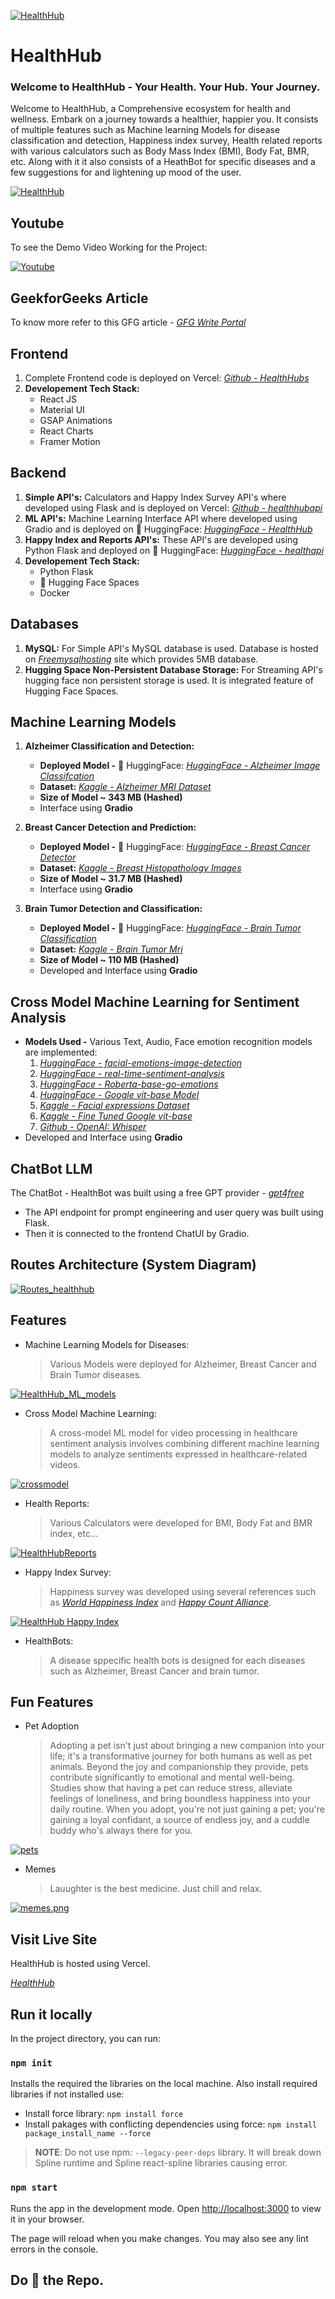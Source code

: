 [![HealthHub](https://i.postimg.cc/RC8dT4Ps/front.png)](https://healthhubs.vercel.app/)
# HealthHub
### Welcome to HealthHub - Your Health. Your Hub. Your Journey.

Welcome to HealthHub, a Comprehensive ecosystem for health and wellness. Embark on a journey towards a healthier, happier you. It consists of multiple features such as Machine learning Models for disease classification and detection, Happiness index survey, Health related reports with various calculators such as Body Mass Index (BMI), Body Fat, BMR, etc. Along with it it also consists of a HeathBot for specific diseases and a few suggestions for and lightening up mood of the user.

[![HealthHub](https://i.postimg.cc/k5YC12RR/healthtest.png)](https://healthhubs.vercel.app/)

## Youtube
To see the Demo Video Working for the Project:

[![Youtube](https://img.youtube.com/vi/4NiDBY7JFN8/0.jpg)](https://www.youtube.com/watch?v=4NiDBY7JFN8)


## GeekforGeeks Article
To know more refer to this GFG article - _[GFG Write Portal](https://write.geeksforgeeks.org/post/5589472)_


## Frontend
1. Complete Frontend code is deployed on Vercel: _[Github - HealthHubs](https://github.com/abhishek-yeole/healthhubs)_
2. **Developement Tech Stack:**
   - React JS
   - Material UI
   - GSAP Animations
   - React Charts
   - Framer Motion

## Backend
1. **Simple API's:** Calculators and Happy Index Survey API's where developed using Flask and is deployed on Vercel: _[Github - healthhubapi](https://github.com/abhishek-yeole/healthhubapi)_
2. **ML API's:** Machine Learning Interface API where developed using Gradio and is deployed on 🤗 HuggingFace: _[HuggingFace - HealthHub](https://huggingface.co/spaces/abhicodes/healthapp)_
3. **Happy Index and Reports API's:** These API's are developed using Python Flask and deployed on 🤗 HuggingFace: _[HuggingFace - healthapi](https://huggingface.co/spaces/abhicodes/healthapi)_
4. **Developement Tech Stack:**
   - Python Flask
   - 🤗 Hugging Face Spaces
   - Docker
  
## Databases
1. **MySQL:** For Simple API's MySQL database is used. Database is hosted on _[Freemysqlhosting](https://www.freemysqlhosting.net/)_ site which provides 5MB database.
2. **Hugging Space Non-Persistent Database Storage:** For Streaming API's hugging face non persistent storage is used. It is integrated feature of Hugging Face Spaces.


## Machine Learning Models
1. **Alzheimer Classification and Detection:**
   - **Deployed Model -** 🤗 HuggingFace: _[HuggingFace - Alzheimer Image Classifcation](https://huggingface.co/AhmadHakami/alzheimer-image-classification-google-vit-base-patch16)_
   - **Dataset:** _[Kaggle - Alzheimer MRI Dataset](https://www.kaggle.com/datasets/sachinkumar413/alzheimer-mri-dataset)_
   - **Size of Model ~ 343 MB (Hashed)**
   - Interface using **Gradio**

2. **Breast Cancer Detection and Prediction:**
   - **Deployed Model -** 🤗 HuggingFace: _[HuggingFace - Breast Cancer Detector](https://huggingface.co/MUmairAB/Breast_Cancer_Detector)_
   - **Dataset:** _[Kaggle - Breast Histopathology Images](https://www.kaggle.com/datasets/paultimothymooney/breast-histopathology-images)_
   - **Size of Model ~  31.7 MB (Hashed)**
   - Interface using **Gradio**

3. **Brain Tumor Detection and Classification:**
   - **Deployed Model -** 🤗 HuggingFace: _[HuggingFace - Brain Tumor Classification](https://huggingface.co/Devarshi/Brain_Tumor_Classification)_
   - **Dataset:** _[Kaggle - Brain Tumor Mri](https://www.kaggle.com/datasets/masoudnickparvar/brain-tumor-mri-dataset)_
   - **Size of Model ~  110 MB (Hashed)**
   - Developed and Interface using **Gradio**


## **Cross Model Machine Learning for Sentiment Analysis**
- **Models Used -** Various Text, Audio, Face emotion recognition models are implemented:
   1. _[HuggingFace - facial-emotions-image-detection](https://huggingface.co/dima806/facial_emotions_image_detection)_
   2. _[HuggingFace - real-time-sentiment-analysis](https://huggingface.co/spaces/Pontonkid/Real-Time-Multilingual-sentiment-analysis)_
   3. _[HuggingFace - Roberta-base-go-emotions](https://huggingface.co/SamLowe/roberta-base-go_emotions)_
   5. _[HuggingFace - Google vit-base Model](https://huggingface.co/google/vit-base-patch16-224-in21k)_
   6. _[Kaggle - Facial expressions Dataset](https://www.kaggle.com/datasets/samaneheslamifar/facial-emotion-expressions)_
   7. _[Kaggle - Fine Tuned Google vit-base](https://www.kaggle.com/code/dima806/facial-emotions-image-detection-vit/)_
   8. _[Github - OpenAI: Whisper](https://github.com/openai/whisper)_
- Developed and Interface using **Gradio**


## ChatBot LLM
The ChatBot - HealthBot was built using a free GPT provider - _[gpt4free](https://pypi.org/project/gpt4free/0.0.2.6/)_
   - The API endpoint for prompt engineering and user query was built using Flask.
   - Then it is connected to the frontend ChatUI by Gradio.


## Routes Architecture (System Diagram)
[![Routes_healthhub](https://i.postimg.cc/vHX9t1jz/routes-architecture-health.png)](https://healthhubs.vercel.app/user)


## Features

- Machine Learning Models for Diseases:
  > Various Models were deployed for Alzheimer, Breast Cancer and Brain Tumor diseases.
  
[![HealthHub_ML_models](https://i.postimg.cc/52YdPFRF/Screenshot-2024-01-13-143812.png)](https://healthhubs.vercel.app/ml)

- Cross Model Machine Learning:
  > A cross-model ML model for video processing in healthcare sentiment analysis involves combining different machine learning models to analyze sentiments expressed in healthcare-related videos.

[![crossmodel](https://i.postimg.cc/v85LP4yr/crossmodel.png)](https://healthhubs.vercel.app/crossmodel)

-  Health Reports:
   > Various Calculators were developed for BMI, Body Fat and BMR index, etc...
   
[![HealthHubReports](https://i.postimg.cc/kX9BFc7m/reports.png)](https://healthhubs.vercel.app/reports)

- Happy Index Survey:
  > Happiness survey was developed using several references such as _[World Happiness Index](https://worldhappiness.report/)_ and _[Happy Count Alliance](https://www.happycounts.org/)_.
  
[![HealthHub Happy Index](https://i.postimg.cc/brZW6Zyv/Screenshot-2024-01-16-142627.png)](https://healthhubs.vercel.app/happy)

- HealthBots:
  > A disease sppecific health bots is designed for each diseases such as Alzheimer, Breast Cancer and brain tumor.


## Fun Features

- Pet Adoption
  > Adopting a pet isn't just about bringing a new companion into your life; it's a transformative journey for both humans as well as pet animals. Beyond the joy and companionship they provide, pets contribute significantly to emotional and mental well-being. Studies show that having a pet can reduce stress, alleviate feelings of loneliness, and bring boundless happiness into your daily routine. When you adopt, you're not just gaining a pet; you're gaining a loyal confidant, a source of endless joy, and a cuddle buddy who's always there for you.

[![pets](https://i.postimg.cc/yYqccsSD/pets.png)](https://healthhubs.vercel.app/pet)

- Memes
  > Lauughter is the best medicine. Just chill and relax.

[![memes.png](https://i.postimg.cc/cC1q5Vvw/memes.png)](https://healthhubs.vercel.app/memes)


## Visit Live Site

HealthHub is hosted using Vercel.

_[HealthHub](https://healthhubs.vercel.app/)_


## Run it locally

In the project directory, you can run:

### `npm init`

Installs the required the libraries on the local machine. Also install required libraries if not installed use:

- Install force library: `npm install force`
- Install pakages with conflicting dependencies using force: `npm install package_install_name --force`

> **NOTE**: Do not use npm: `--legacy-peer-deps` library. It will break down Spline runtime and Spline react-spline libraries causing error.

### `npm start`

Runs the app in the development mode. Open [http://localhost:3000](http://localhost:3000) to view it in your browser.

The page will reload when you make changes. You may also see any lint errors in the console.

## Do 🌟 the Repo.
